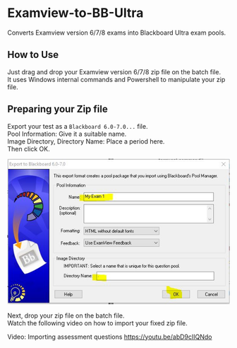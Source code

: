 # Examview-to-BB-Ultra
Converts Examview version 6/7/8 exams into Blackboard Ultra exam pools.  


## How to Use
Just drag and drop your Examview version 6/7/8 zip file on the batch file.<br>
It uses Windows internal commands and Powershell to manipulate your zip file.<br>

## Preparing your Zip file
Export your test as a `Blackboard 6.0-7.0...` file.<br>
Pool Information: Give it a suitable name.<br>
Image Directory, Directory Name: Place a period here.<br>
Then click OK.

![Alt text](/img/export.jpg?raw=true "How-to-Install screenshot")

Next, drop your zip file on the batch file.<br>
Watch the following video on how to import your fixed zip file.<br>

Video: Importing assessment questions  https://youtu.be/abD9cIIQNdo
